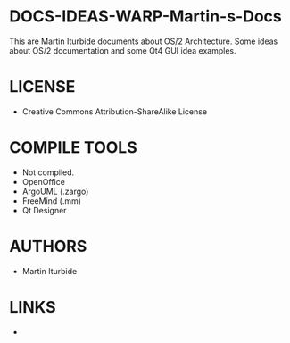 DOCS-IDEAS-WARP-Martin-s-Docs
===============================

This are Martin Iturbide documents about OS/2 Architecture.  Some ideas about OS/2 documentation and some Qt4 GUI idea examples. 

LICENSE
===============
* Creative Commons Attribution-ShareAlike License

COMPILE TOOLS
===============
* Not compiled.
* OpenOffice
* ArgoUML (.zargo)
* FreeMind (.mm)
* Qt Designer

AUTHORS
===============
* Martin Iturbide

LINKS
===============
* 
